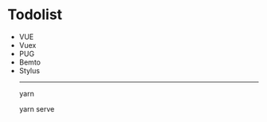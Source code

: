 <h1>Todolist</h1>
<ul>
  <li>VUE</li>
  <li>Vuex</li>
  <li>PUG</li>
  <li>Bemto</li>
  <li>Stylus</li>


<hr>
<p>yarn</p>
<p>yarn serve</p>
